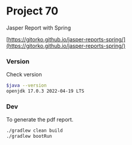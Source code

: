 # Project 70

Jasper Report with Spring

[https://gitorko.github.io/jasper-reports-spring/](https://gitorko.github.io/jasper-reports-spring/)

### Version

Check version

```bash
$java --version
openjdk 17.0.3 2022-04-19 LTS
```

### Dev

To generate the pdf report.

```bash
./gradlew clean build
./gradlew bootRun
```
